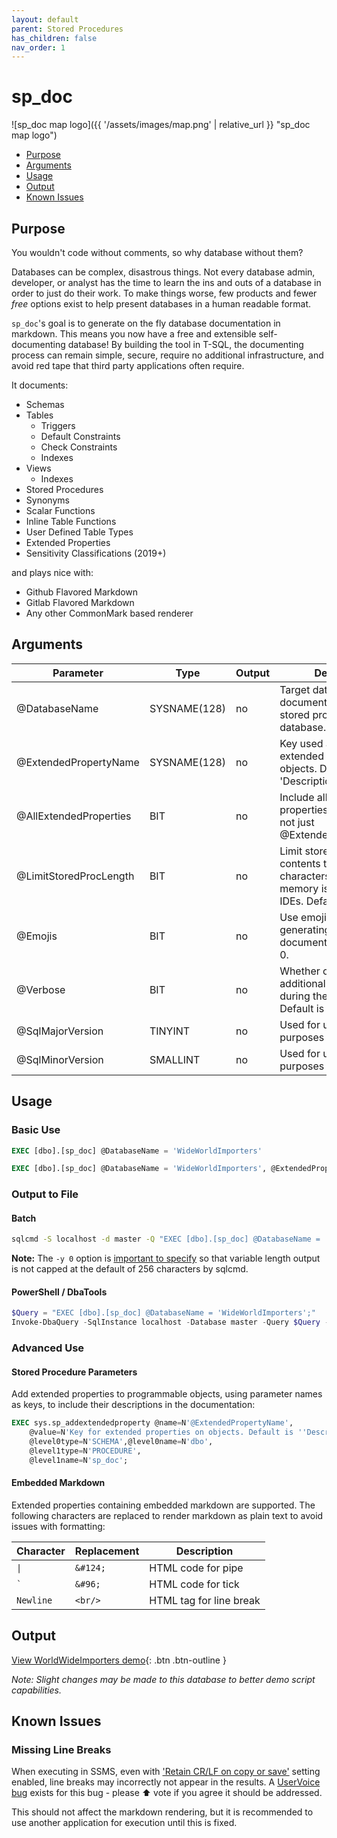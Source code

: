 ```yaml
---
layout: default
parent: Stored Procedures
has_children: false
nav_order: 1
---
```


# sp_doc <!-- omit in toc -->

![sp_doc map logo]({{ '/assets/images/map.png' | relative_url }} "sp_doc map logo")

- [Purpose](#purpose)
- [Arguments](#arguments)
- [Usage](#usage)
- [Output](#output)
- [Known Issues](#known-issues)

## Purpose

You wouldn't code without comments, so why database without them?

Databases can be complex, disastrous things. Not every database admin,
developer, or analyst has the time to learn the ins and outs of a database
in order to just do their work. To make things worse, few products and
fewer *free* options exist to help present databases in a human readable format.

`sp_doc`'s goal is to generate on the fly database documentation in
markdown. This means you now have a free and extensible
self-documenting database! By building the tool in T-SQL, the documenting
process can remain simple, secure, require no additional infrastructure, and avoid
red tape that third party applications often require.

It documents:

- Schemas
- Tables
  - Triggers
  - Default Constraints
  - Check Constraints
  - Indexes
- Views
  - Indexes
- Stored Procedures
- Synonyms
- Scalar Functions
- Inline Table Functions
- User Defined Table Types
- Extended Properties
- Sensitivity Classifications (2019+)

and plays nice with:

- Github Flavored Markdown
- Gitlab Flavored Markdown
- Any other CommonMark based renderer

## Arguments

| Parameter | Type | Output | Description |
| --- | --- | --- | --- |
| @DatabaseName | SYSNAME(128) | no | Target database to document. Default is the stored procedure's database. |
| @ExtendedPropertyName | SYSNAME(128) | no | Key used as the main extended property on objects. Default is 'Description'. |
| @AllExtendedProperties | BIT | no | Include all extended properties for each object, not just @ExtendedPropertyName. |
| @LimitStoredProcLength | BIT | no | Limit stored procedure contents to 8000 characters, to avoid memory issues with some IDEs. Default is 1. |
| @Emojis | BIT | no | Use emojis when generating documentation. Default is 0. |
| @Verbose | BIT | no | Whether or not to print additional information during the script run. Default is 0. |
| @SqlMajorVersion | TINYINT | no | Used for unit testing purposes only. |
| @SqlMinorVersion | SMALLINT | no | Used for unit testing purposes only. |

## Usage

### Basic Use

```sql
EXEC [dbo].[sp_doc] @DatabaseName = 'WideWorldImporters'
```

```sql
EXEC [dbo].[sp_doc] @DatabaseName = 'WideWorldImporters', @ExtendedPropertyName = 'MS_Description';
```

### Output to File

#### Batch

```bat
sqlcmd -S localhost -d master -Q "EXEC [dbo].[sp_doc] @DatabaseName = 'WideWorldImporters';" -o readme.md -y 0
```

**Note:** The `-y 0` option is [important to specify][sqlcmd] so that variable length
output is not capped at the default of 256 characters by sqlcmd.

#### PowerShell / DbaTools

```powershell
$Query = "EXEC [dbo].[sp_doc] @DatabaseName = 'WideWorldImporters';"
Invoke-DbaQuery -SqlInstance localhost -Database master -Query $Query -As SingleValue | Out-File readme.md
```

### Advanced Use

#### Stored Procedure Parameters

Add extended properties to programmable objects, using parameter names as keys,
to include their descriptions in the documentation:

```sql
EXEC sys.sp_addextendedproperty @name=N'@ExtendedPropertyName',
    @value=N'Key for extended properties on objects. Default is ''Description''.' ,
    @level0type=N'SCHEMA',@level0name=N'dbo',
    @level1type=N'PROCEDURE',
    @level1name=N'sp_doc';
```

#### Embedded Markdown

Extended properties containing embedded markdown are supported. The following characters
are replaced to render markdown as plain text to avoid issues with formatting:

| Character | Replacement | Description |
| --------- | ----------- | ----------- |
| `\|` | `&#124;` | HTML code for pipe |
| ``` ` ``` | `&#96;` | HTML code for tick |
| `Newline` | `<br/>` | HTML tag for line break |

## Output

[View WorldWideImporters demo][sample]{: .btn .btn-outline }

*Note: Slight changes may be made to this database to better demo script capabilities.*

## Known Issues

### Missing Line Breaks

When executing in SSMS, even with ['Retain CR/LF on copy or save'][so]
setting enabled, line breaks may incorrectly
not appear in the results.
A [UserVoice bug][UVBug] exists for this bug - please :arrow_up: vote if you
agree it should be addressed.

This should not affect the markdown rendering, but it is
recommended to use another application for execution
until this is fixed.

[tool]: https://dba-multitool.org
[issue]: https://github.com/LowlyDBA/dba-multitool/issues
[sample]: https://github.com/LowlyDBA/dba-multitool/blob/master/docs/assets/WideWorldImporters.md
[so]: https://stackoverflow.com/a/37284582/4406684
[sqlcmd]: https://docs.microsoft.com/en-us/sql/tools/sqlcmd-utility?view=sql-server-ver15#command-line-options
[UVBug]: https://feedback.azure.com/forums/908035-sql-server/suggestions/32899324-ssms-ignores-final-r-n-crlf-carriage-return
